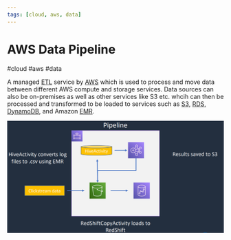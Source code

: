 ```yaml
---
tags: [cloud, aws, data]
---
```

# AWS Data Pipeline
#cloud #aws #data


A managed [ETL](Software%20Engineering/Datastores/Big%20Data/ETL.md) service by [AWS](Cloud%20Computing/AWS/AWS.md) which is used to process and move data between different AWS compute and storage services. Data sources can also be on-premises as well as other services like S3 etc. whcih can then be processed and transformed to be loaded to services such as [S3](Cloud%20Computing/AWS/Storage/S3.md), [RDS](Cloud%20Computing/AWS/Databases/RDS.md), [DynamoDB](Cloud%20Computing/AWS/Databases/DynamoDB.md), and Amazon [EMR](Cloud%20Computing/AWS/Databases/EMR.md).

![](Attachments/Pasted%20image%2020230325003636.png)
